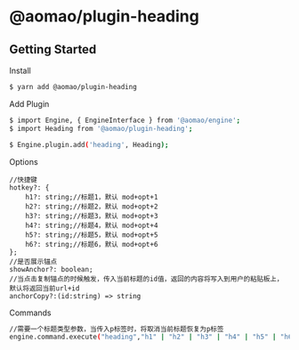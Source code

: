 # @aomao/plugin-heading

## Getting Started

Install

```bash
$ yarn add @aomao/plugin-heading
```

Add Plugin

```bash
$ import Engine, { EngineInterface } from '@aomao/engine';
$ import Heading from '@aomao/plugin-heading';

$ Engine.plugin.add('heading', Heading);
```

Options

```
//快捷键
hotkey?: {
    h1?: string;//标题1，默认 mod+opt+1
    h2?: string;//标题2，默认 mod+opt+2
    h3?: string;//标题3，默认 mod+opt+3
    h4?: string;//标题4，默认 mod+opt+4
    h5?: string;//标题5，默认 mod+opt+5
    h6?: string;//标题6，默认 mod+opt+6
};
//是否展示锚点
showAnchor?: boolean;
//当点击复制锚点的时候触发，传入当前标题的id值，返回的内容将写入到用户的粘贴板上，默认将返回当前url+id
anchorCopy?:(id:string) => string
```

Commands

```bash
//需要一个标题类型参数，当传入p标签时，将取消当前标题恢复为p标签
engine.command.execute("heading","h1" | "h2" | "h3" | "h4" | "h5" | "h6" | "p")
```
